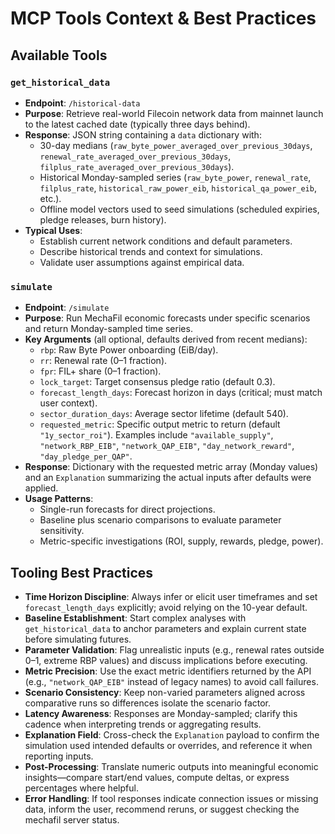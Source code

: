 # MCP Tools Context & Best Practices

## Available Tools

### `get_historical_data`
- **Endpoint**: `/historical-data`
- **Purpose**: Retrieve real-world Filecoin network data from mainnet launch to the latest cached date (typically three days behind).
- **Response**: JSON string containing a `data` dictionary with:
  - 30-day medians (`raw_byte_power_averaged_over_previous_30days`, `renewal_rate_averaged_over_previous_30days`, `filplus_rate_averaged_over_previous_30days`).
  - Historical Monday-sampled series (`raw_byte_power`, `renewal_rate`, `filplus_rate`, `historical_raw_power_eib`, `historical_qa_power_eib`, etc.).
  - Offline model vectors used to seed simulations (scheduled expiries, pledge releases, burn history).
- **Typical Uses**:
  - Establish current network conditions and default parameters.
  - Describe historical trends and context for simulations.
  - Validate user assumptions against empirical data.

### `simulate`
- **Endpoint**: `/simulate`
- **Purpose**: Run MechaFil economic forecasts under specific scenarios and return Monday-sampled time series.
- **Key Arguments** (all optional, defaults derived from recent medians):
  - `rbp`: Raw Byte Power onboarding (EiB/day).
  - `rr`: Renewal rate (0–1 fraction).
  - `fpr`: FIL+ share (0–1 fraction).
  - `lock_target`: Target consensus pledge ratio (default 0.3).
  - `forecast_length_days`: Forecast horizon in days (critical; must match user context).
  - `sector_duration_days`: Average sector lifetime (default 540).
  - `requested_metric`: Specific output metric to return (default `"1y_sector_roi"`). Examples include `"available_supply"`, `"network_RBP_EIB"`, `"network_QAP_EIB"`, `"day_network_reward"`, `"day_pledge_per_QAP"`.
- **Response**: Dictionary with the requested metric array (Monday values) and an `Explanation` summarizing the actual inputs after defaults were applied.
- **Usage Patterns**:
  - Single-run forecasts for direct projections.
  - Baseline plus scenario comparisons to evaluate parameter sensitivity.
  - Metric-specific investigations (ROI, supply, rewards, pledge, power).

## Tooling Best Practices
- **Time Horizon Discipline**: Always infer or elicit user timeframes and set `forecast_length_days` explicitly; avoid relying on the 10-year default.
- **Baseline Establishment**: Start complex analyses with `get_historical_data` to anchor parameters and explain current state before simulating futures.
- **Parameter Validation**: Flag unrealistic inputs (e.g., renewal rates outside 0–1, extreme RBP values) and discuss implications before executing.
- **Metric Precision**: Use the exact metric identifiers returned by the API (e.g., `"network_QAP_EIB"` instead of legacy names) to avoid call failures.
- **Scenario Consistency**: Keep non-varied parameters aligned across comparative runs so differences isolate the scenario factor.
- **Latency Awareness**: Responses are Monday-sampled; clarify this cadence when interpreting trends or aggregating results.
- **Explanation Field**: Cross-check the `Explanation` payload to confirm the simulation used intended defaults or overrides, and reference it when reporting inputs.
- **Post-Processing**: Translate numeric outputs into meaningful economic insights—compare start/end values, compute deltas, or express percentages where helpful.
- **Error Handling**: If tool responses indicate connection issues or missing data, inform the user, recommend reruns, or suggest checking the mechafil server status.
